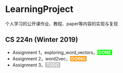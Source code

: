# LearningProject
个人学习的公开课作业、教程、paper等内容的实现与复现

## CS 224n (Winter 2019)
* Assignment 1，exploring\_word\_vectors，<strong style="color:white;background:rgb(0,255,0)">&nbsp;DONE&nbsp;</strong>
* Assignment 2，word2vec，<strong style="color:white;background: rgb(255,153,0)">&nbsp;DOING&nbsp;</strong>
* Assignment 3，<strong style="color:white;background: rgb(192,192,192)">&nbsp;TODO&nbsp;</strong>





